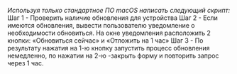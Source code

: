 *Используя только стандартное ПО macOS написать следующий скрипт:*
Шаг 1 - Проверить наличие обновления для устройства
Шаг 2 - Если имеются обновления, вывести пользователю уведомление о необходимости обновиться. На окне уведомления расположить 2 кнопки: «Обновиться сейчас» и «Отложить на 1 час»
Шаг 3 - По результату нажатия на 1-ю кнопку запустить процесс обновления немедленно, по нажатии на 2-ю -закрыть форму и повторить запрос через 1 час.
